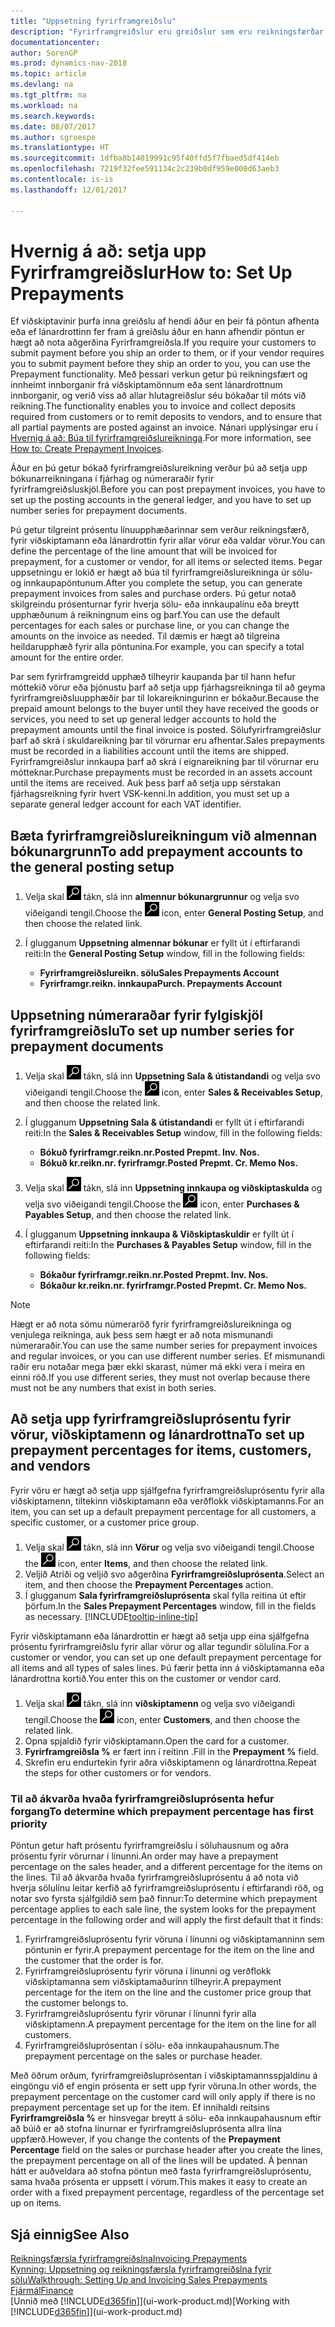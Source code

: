 ```yaml
---
title: "Uppsetning fyrirframgreiðslu"
description: "Fyrirframgreiðslur eru greiðslur sem eru reikningsfærðar og bókaðar á fyrirframgreiðslupöntun sölu- eða innkaupa áður en lokareikningsfærsla fer fram. Þú gætir krafist innborgunar áður en þú framleiðir vörur upp í pöntun eða krafist greiðslu áður en þú afhendir viðskiptamanni vörur. Með fyrirframgreiðslum getur þú reikningsfært og innheimt innborganir frá viðskiptamönnum eða sent lánardrottnum innborganir. Þannig má tryggja að allar greiðslur séu bókaðar á móti reikningi."
documentationcenter: 
author: SorenGP
ms.prod: dynamics-nav-2018
ms.topic: article
ms.devlang: na
ms.tgt_pltfrm: na
ms.workload: na
ms.search.keywords: 
ms.date: 08/07/2017
ms.author: sgroespe
ms.translationtype: HT
ms.sourcegitcommit: 1dfba8b14019991c95f40ffd5f7fbaed5df414eb
ms.openlocfilehash: 7219f32fee591134c2c239b0df959e000d63aeb3
ms.contentlocale: is-is
ms.lasthandoff: 12/01/2017

---
```

# <a name="how-to-set-up-prepayments"></a><span data-ttu-id="bbbd9-106">Hvernig á að: setja upp Fyrirframgreiðslur</span><span class="sxs-lookup"><span data-stu-id="bbbd9-106">How to: Set Up Prepayments</span></span>
<span data-ttu-id="bbbd9-107">Ef viðskiptavinir þurfa inna greiðslu af hendi áður en þeir fá pöntun afhenta eða ef lánardrottinn fer fram á greiðslu áður en hann afhendir pöntun er hægt að nota aðgerðina Fyrirframgreiðsla.</span><span class="sxs-lookup"><span data-stu-id="bbbd9-107">If you require your customers to submit payment before you ship an order to them, or if your vendor requires you to submit payment before they ship an order to you, you can use the Prepayment functionality.</span></span> <span data-ttu-id="bbbd9-108">Með þessari verkun getur þú reikningsfært og innheimt innborganir frá viðskiptamönnum eða sent lánardrottnum innborganir, og verið viss að allar hlutagreiðslur séu bókaðar til móts við reikning.</span><span class="sxs-lookup"><span data-stu-id="bbbd9-108">The functionality enables you to invoice and collect deposits required from customers or to remit deposits to vendors, and to ensure that all partial payments are posted against an invoice.</span></span> <span data-ttu-id="bbbd9-109">Nánari upplýsingar eru í [Hvernig á að: Búa til fyrirframgreiðslureikninga](finance-how-to-create-prepayment-invoices.md).</span><span class="sxs-lookup"><span data-stu-id="bbbd9-109">For more information, see [How to: Create Prepayment Invoices](finance-how-to-create-prepayment-invoices.md).</span></span>

<span data-ttu-id="bbbd9-110">Áður en þú getur bókað fyrirframgreiðslureikning verður þú að setja upp bókunarreikningana í fjárhag og númeraraðir fyrir fyrirframgreiðsluskjöl.</span><span class="sxs-lookup"><span data-stu-id="bbbd9-110">Before you can post prepayment invoices, you have to set up the posting accounts in the general ledger, and you have to set up number series for prepayment documents.</span></span>  

<span data-ttu-id="bbbd9-111">Þú getur tilgreint prósentu línuupphæðarinnar sem verður reikningsfærð, fyrir viðskiptamann eða lánardrottin fyrir allar vörur eða valdar vörur.</span><span class="sxs-lookup"><span data-stu-id="bbbd9-111">You can define the percentage of the line amount that will be invoiced for prepayment, for a customer or vendor, for all items or selected items.</span></span> <span data-ttu-id="bbbd9-112">Þegar uppsetningu er lokið er hægt að búa til fyrirframgreiðslureikninga úr sölu- og innkaupapöntunum.</span><span class="sxs-lookup"><span data-stu-id="bbbd9-112">After you complete the setup, you can generate prepayment invoices from sales and purchase orders.</span></span> <span data-ttu-id="bbbd9-113">Þú getur notað skilgreindu prósenturnar fyrir hverja sölu- eða innkaupalínu eða breytt upphæðunum á reikningnum eins og þarf.</span><span class="sxs-lookup"><span data-stu-id="bbbd9-113">You can use the default percentages for each sales or purchase line, or you can change the amounts on the invoice as needed.</span></span> <span data-ttu-id="bbbd9-114">Til dæmis er hægt að tilgreina heildarupphæð fyrir alla pöntunina.</span><span class="sxs-lookup"><span data-stu-id="bbbd9-114">For example, you can specify a total amount for the entire order.</span></span>  

<span data-ttu-id="bbbd9-115">Þar sem fyrirframgreidd upphæð tilheyrir kaupanda þar til hann hefur móttekið vörur eða þjónustu þarf að setja upp fjárhagsreikninga til að geyma fyrirframgreiðsluupphæðir þar til lokareikningurinn er bókaður.</span><span class="sxs-lookup"><span data-stu-id="bbbd9-115">Because the prepaid amount belongs to the buyer until they have received the goods or services, you need to set up general ledger accounts to hold the prepayment amounts until the final invoice is posted.</span></span> <span data-ttu-id="bbbd9-116">Sölufyrirframgreiðslur þarf að skrá í skuldareikning þar til vörurnar eru afhentar.</span><span class="sxs-lookup"><span data-stu-id="bbbd9-116">Sales prepayments must be recorded in a liabilities account until the items are shipped.</span></span> <span data-ttu-id="bbbd9-117">Fyrirframgreiðslur innkaupa þarf að skrá í eignareikning þar til vörurnar eru mótteknar.</span><span class="sxs-lookup"><span data-stu-id="bbbd9-117">Purchase prepayments must be recorded in an assets account until the items are received.</span></span> <span data-ttu-id="bbbd9-118">Auk þess þarf að setja upp sérstakan fjárhagsreikning fyrir hvert VSK-kenni.</span><span class="sxs-lookup"><span data-stu-id="bbbd9-118">In addition, you must set up a separate general ledger account for each VAT identifier.</span></span>

## <a name="to-add-prepayment-accounts-to-the-general-posting-setup"></a><span data-ttu-id="bbbd9-119">Bæta fyrirframgreiðslureikningum við almennan bókunargrunn</span><span class="sxs-lookup"><span data-stu-id="bbbd9-119">To add prepayment accounts to the general posting setup</span></span>  

1. <span data-ttu-id="bbbd9-120">Velja skal ![Leit að síðu eða skýrslu](media/ui-search/search_small.png "Leit að síðu eða skýrslu táknið") tákn, slá inn **almennur bókunargrunnur** og velja svo viðeigandi tengil.</span><span class="sxs-lookup"><span data-stu-id="bbbd9-120">Choose the ![Search for Page or Report](media/ui-search/search_small.png "Search for Page or Report icon") icon, enter **General Posting Setup**, and then choose the related link.</span></span>
2. <span data-ttu-id="bbbd9-121">Í glugganum **Uppsetning almennar bókunar** er fyllt út í eftirfarandi reiti:</span><span class="sxs-lookup"><span data-stu-id="bbbd9-121">In the **General Posting Setup** window, fill in the following fields:</span></span>  

    - <span data-ttu-id="bbbd9-122">**Fyrirframgreiðslureikn. sölu**</span><span class="sxs-lookup"><span data-stu-id="bbbd9-122">**Sales Prepayments Account**</span></span>  
    - <span data-ttu-id="bbbd9-123">**Fyrirframgr.reikn. innkaupa**</span><span class="sxs-lookup"><span data-stu-id="bbbd9-123">**Purch. Prepayments Account**</span></span>  

## <a name="to-set-up-number-series-for-prepayment-documents"></a><span data-ttu-id="bbbd9-124">Uppsetning númeraraðar fyrir fylgiskjöl fyrirframgreiðslu</span><span class="sxs-lookup"><span data-stu-id="bbbd9-124">To set up number series for prepayment documents</span></span>  

1. <span data-ttu-id="bbbd9-125">Velja skal ![Leit að síðu eða skýrslu](media/ui-search/search_small.png "Leit að síðu eða skýrslu táknið") tákn, slá inn **Uppsetning Sala & útistandandi** og velja svo viðeigandi tengil.</span><span class="sxs-lookup"><span data-stu-id="bbbd9-125">Choose the ![Search for Page or Report](media/ui-search/search_small.png "Search for Page or Report icon") icon, enter **Sales & Receivables Setup**, and then choose the related link.</span></span>
2. <span data-ttu-id="bbbd9-126">Í glugganum **Uppsetning Sala & útistandandi** er fyllt út í eftirfarandi reiti:</span><span class="sxs-lookup"><span data-stu-id="bbbd9-126">In the **Sales & Receivables Setup** window, fill in the following fields:</span></span>  

   - <span data-ttu-id="bbbd9-127">**Bókuð fyrirframgr.reikn.nr.**</span><span class="sxs-lookup"><span data-stu-id="bbbd9-127">**Posted Prepmt. Inv. Nos.**</span></span>
   - <span data-ttu-id="bbbd9-128">**Bókuð kr.reikn.nr. fyrirframgr.**</span><span class="sxs-lookup"><span data-stu-id="bbbd9-128">**Posted Prepmt. Cr. Memo Nos.**</span></span>

1. <span data-ttu-id="bbbd9-129">Velja skal ![Leit að síðu eða skýrslu](media/ui-search/search_small.png "Leit að síðu eða skýrslu táknið") tákn, slá inn **Uppsetning innkaupa og viðskiptaskulda** og velja svo viðeigandi tengil.</span><span class="sxs-lookup"><span data-stu-id="bbbd9-129">Choose the ![Search for Page or Report](media/ui-search/search_small.png "Search for Page or Report icon") icon, enter **Purchases & Payables Setup**, and then choose the related link.</span></span>
2. <span data-ttu-id="bbbd9-130">Í glugganum **Uppsetning innkaupa & Viðskiptaskuldir** er fyllt út í eftirfarandi reiti:</span><span class="sxs-lookup"><span data-stu-id="bbbd9-130">In the **Purchases & Payables Setup** window, fill in the following fields:</span></span>

    - <span data-ttu-id="bbbd9-131">**Bókaður fyrirframgr.reikn.nr.**</span><span class="sxs-lookup"><span data-stu-id="bbbd9-131">**Posted Prepmt. Inv. Nos.**</span></span>
    - <span data-ttu-id="bbbd9-132">**Bókaður kr.reikn.nr. fyrirframgr.**</span><span class="sxs-lookup"><span data-stu-id="bbbd9-132">**Posted Prepmt. Cr. Memo Nos.**</span></span>

> [!NOTE]  
>  <span data-ttu-id="bbbd9-133">Hægt er að nota sömu númeraröð fyrir fyrirframgreiðslureikninga og venjulega reikninga, auk þess sem hægt er að nota mismunandi númeraraðir.</span><span class="sxs-lookup"><span data-stu-id="bbbd9-133">You can use the same number series for prepayment invoices and regular invoices, or you can use different number series.</span></span> <span data-ttu-id="bbbd9-134">Ef mismunandi raðir eru notaðar mega þær ekki skarast, númer má ekki vera í meira en einni röð.</span><span class="sxs-lookup"><span data-stu-id="bbbd9-134">If you use different series, they must not overlap because there must not be any numbers that exist in both series.</span></span>  

## <a name="to-set-up-prepayment-percentages-for-items-customers-and-vendors"></a><span data-ttu-id="bbbd9-135">Að setja upp fyrirframgreiðsluprósentu fyrir vörur, viðskiptamenn og lánardrottna</span><span class="sxs-lookup"><span data-stu-id="bbbd9-135">To set up prepayment percentages for items, customers, and vendors</span></span>  
<span data-ttu-id="bbbd9-136">Fyrir vöru er hægt að setja upp sjálfgefna fyrirframgreiðsluprósentu fyrir alla viðskiptamenn, tiltekinn viðskiptamann eða verðflokk viðskiptamanns.</span><span class="sxs-lookup"><span data-stu-id="bbbd9-136">For an item, you can set up a default prepayment percentage for all customers, a specific customer, or a customer price group.</span></span>  

1. <span data-ttu-id="bbbd9-137">Velja skal ![Leit að síðu eða skýrslu](media/ui-search/search_small.png "Leit að síðu eða skýrslu táknið") tákn, slá inn **Vörur** og velja svo viðeigandi tengil.</span><span class="sxs-lookup"><span data-stu-id="bbbd9-137">Choose the ![Search for Page or Report](media/ui-search/search_small.png "Search for Page or Report icon") icon, enter **Items**, and then choose the related link.</span></span>
2. <span data-ttu-id="bbbd9-138">Veljið Atriði og veljið svo aðgerðina **Fyrirframgreiðsluprósenta**.</span><span class="sxs-lookup"><span data-stu-id="bbbd9-138">Select an item, and then choose the **Prepayment Percentages** action.</span></span>  
3. <span data-ttu-id="bbbd9-139">Í glugganum **Sala fyrirframgreiðsluprósenta** skal fylla reitina út eftir þörfum.</span><span class="sxs-lookup"><span data-stu-id="bbbd9-139">In the **Sales Prepayment Percentages** window, fill in the fields as necessary.</span></span> [!INCLUDE[tooltip-inline-tip](includes/tooltip-inline-tip_md.md)]

<span data-ttu-id="bbbd9-140">Fyrir viðskiptamann eða lánardrottin er hægt að setja upp eina sjálfgefna prósentu fyrirframgreiðslu fyrir allar vörur og allar tegundir sölulína.</span><span class="sxs-lookup"><span data-stu-id="bbbd9-140">For a customer or vendor, you can set up one default prepayment percentage for all items and all types of sales lines.</span></span> <span data-ttu-id="bbbd9-141">Þú færir þetta inn á viðskiptamanna eða lánardrottna kortið.</span><span class="sxs-lookup"><span data-stu-id="bbbd9-141">You enter this on the customer or vendor card.</span></span>

1. <span data-ttu-id="bbbd9-142">Velja skal ![Leit að síðu eða skýrslu](media/ui-search/search_small.png "Leit að síðu eða skýrslu táknið") tákn, slá inn **viðskiptamenn** og velja svo viðeigandi tengil.</span><span class="sxs-lookup"><span data-stu-id="bbbd9-142">Choose the ![Search for Page or Report](media/ui-search/search_small.png "Search for Page or Report icon") icon, enter **Customers**, and then choose the related link.</span></span>
2. <span data-ttu-id="bbbd9-143">Opna spjaldið fyrir viðskiptamann.</span><span class="sxs-lookup"><span data-stu-id="bbbd9-143">Open the card for a customer.</span></span>
3. <span data-ttu-id="bbbd9-144">**Fyrirframgreiðsla %** er fært inn í reitinn .</span><span class="sxs-lookup"><span data-stu-id="bbbd9-144">Fill in the **Prepayment %** field.</span></span>
4. <span data-ttu-id="bbbd9-145">Skrefin eru endurtekin fyrir aðra viðskiptamenn og lánardrottna.</span><span class="sxs-lookup"><span data-stu-id="bbbd9-145">Repeat the steps for other customers or for vendors.</span></span>  

### <a name="to-determine-which-prepayment-percentage-has-first-priority"></a><span data-ttu-id="bbbd9-146">Til að ákvarða hvaða fyrirframgreiðsluprósenta hefur forgang</span><span class="sxs-lookup"><span data-stu-id="bbbd9-146">To determine which prepayment percentage has first priority</span></span>  
<span data-ttu-id="bbbd9-147">Pöntun getur haft prósentu fyrirframgreiðslu í söluhausnum og aðra prósentu fyrir vörurnar í línunni.</span><span class="sxs-lookup"><span data-stu-id="bbbd9-147">An order may have a prepayment percentage on the sales header, and a different percentage for the items on the lines.</span></span> <span data-ttu-id="bbbd9-148">Til að ákvarða hvaða fyrirframgreiðsluprósentu á að nota við hverja sölulínu leitar kerfið að fyrirframgreiðsluprósentu í eftirfarandi röð, og notar svo fyrsta sjálfgildið sem það finnur:</span><span class="sxs-lookup"><span data-stu-id="bbbd9-148">To determine which prepayment percentage applies to each sale line, the system looks for the prepayment percentage in the following order and will apply the first default that it finds:</span></span>  
1. <span data-ttu-id="bbbd9-149">Fyrirframgreiðsluprósentu fyrir vöruna í línunni og viðskiptamanninn sem pöntunin er fyrir.</span><span class="sxs-lookup"><span data-stu-id="bbbd9-149">A prepayment percentage for the item on the line and the customer that the order is for.</span></span>  
2. <span data-ttu-id="bbbd9-150">Fyrirframgreiðsluprósentu fyrir vöruna í línunni og verðflokk viðskiptamanna sem viðskiptamaðurinn tilheyrir.</span><span class="sxs-lookup"><span data-stu-id="bbbd9-150">A prepayment percentage for the item on the line and the customer price group that the customer belongs to.</span></span>  
3. <span data-ttu-id="bbbd9-151">Fyrirframgreiðsluprósentu fyrir vörunar í línunni fyrir alla viðskiptamenn.</span><span class="sxs-lookup"><span data-stu-id="bbbd9-151">A prepayment percentage for the item on the line for all customers.</span></span>  
4. <span data-ttu-id="bbbd9-152">Fyrirframgreiðsluprósentan í sölu- eða innkaupahausnum.</span><span class="sxs-lookup"><span data-stu-id="bbbd9-152">The prepayment percentage on the sales or purchase header.</span></span>  

<span data-ttu-id="bbbd9-153">Með öðrum orðum, fyrirframgreiðsluprósentan í viðskiptamannsspjaldinu á eingöngu við ef engin prósenta er sett upp fyrir vöruna.</span><span class="sxs-lookup"><span data-stu-id="bbbd9-153">In other words, the prepayment percentage on the customer card will only apply if there is no prepayment percentage set up for the item.</span></span> <span data-ttu-id="bbbd9-154">Ef innihaldi reitsins **Fyrirframgreiðsla %** er hinsvegar breytt á sölu- eða innkaupahausnum eftir að búið er að stofna línurnar er fyrirframgreiðsluprósenta allra lína uppfærð.</span><span class="sxs-lookup"><span data-stu-id="bbbd9-154">However, if you change the contents of the **Prepayment Percentage** field on the sales or purchase header after you create the lines, the prepayment percentage on all of the lines will be updated.</span></span> <span data-ttu-id="bbbd9-155">Á þennan hátt er auðveldara að stofna pöntun með fasta fyrirframgreiðsluprósentu, sama hvaða prósenta er uppsett í vörum.</span><span class="sxs-lookup"><span data-stu-id="bbbd9-155">This makes it easy to create an order with a fixed prepayment percentage, regardless of the percentage set up on items.</span></span>

## <a name="see-also"></a><span data-ttu-id="bbbd9-156">Sjá einnig</span><span class="sxs-lookup"><span data-stu-id="bbbd9-156">See Also</span></span>  
[<span data-ttu-id="bbbd9-157">Reikningsfærsla fyrirframgreiðslna</span><span class="sxs-lookup"><span data-stu-id="bbbd9-157">Invoicing Prepayments</span></span>](finance-invoice-prepayments.md)  
[<span data-ttu-id="bbbd9-158">Kynning: Uppsetning og reikningsfærsla fyrirframgreiðslna fyrir sölu</span><span class="sxs-lookup"><span data-stu-id="bbbd9-158">Walkthrough: Setting Up and Invoicing Sales Prepayments</span></span>](walkthrough-setting-up-and-invoicing-sales-prepayments.md)  
[<span data-ttu-id="bbbd9-159">Fjármál</span><span class="sxs-lookup"><span data-stu-id="bbbd9-159">Finance</span></span>](finance.md)  
<span data-ttu-id="bbbd9-160">[Unnið með [!INCLUDE[d365fin](includes/d365fin_md.md)]](ui-work-product.md)</span><span class="sxs-lookup"><span data-stu-id="bbbd9-160">[Working with [!INCLUDE[d365fin](includes/d365fin_md.md)]](ui-work-product.md)</span></span>

